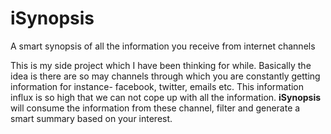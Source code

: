# iSynopsis
A smart synopsis of all the information you receive from internet channels


This is my side project which I have been thinking for while. Basically the idea is there are so may channels through which you are constantly getting information for instance- facebook, twitter, emails etc. This information influx is so high that we can not cope up with all the information. **iSynopsis** will consume the information from these channel, filter and generate a smart summary based on your interest.
